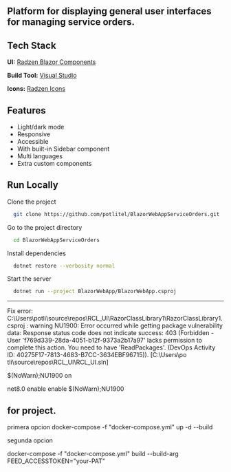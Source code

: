 ## Platform for displaying general user interfaces for managing service orders.

## Tech Stack

**UI:** [Radzen Blazor Components](https://blazor.radzen.com/?theme=material3)

**Build Tool:** [Visual Studio](https://visualstudio.microsoft.com/)

**Icons:** [Radzen Icons](https://blazor.radzen.com/icon?theme=material3)


## Features

- Light/dark mode
- Responsive
- Accessible
- With built-in Sidebar component
- Multi languages
- Extra custom components

## Run Locally

Clone the project

```bash
  git clone https://github.com/potlitel/BlazorWebAppServiceOrders.git
```

Go to the project directory

```bash
  cd BlazorWebAppServiceOrders
```

Install dependencies

```bash
  dotnet restore --verbosity normal
```

Start the server

```bash
  dotnet run --project BlazorWebApp/BlazorWebApp.csproj
```

---------------------------------------------------------
Fix error:
C:\Users\potli\source\repos\RCL_UI\RazorClassLibrary1\RazorClassLibrary1.csproj : warning NU1900: Error occurred while getting package vulnerability data: Response status code does not indicate success: 403
        (Forbidden - User 'f769d339-28da-4051-b12f-9373a2b17a97' lacks permission to complete this action. You need to have 'ReadPackages'. (DevOps Activity ID: 40275F17-7813-4683-B7CC-3634EBF96715)). [C:\Users\po
       tli\source\repos\RCL_UI\RCL_UI.sln]

<NoWarn>$(NoWarn);NU1900</NoWarn> on 

<PropertyGroup>
  <TargetFramework>net8.0</TargetFramework>
  <Nullable>enable</Nullable>
  <ImplicitUsings>enable</ImplicitUsings>
	<NoWarn>$(NoWarn);NU1900</NoWarn>
</PropertyGroup>
 
 for project.
 ----------------------------------------------------

primera opcion
docker-compose -f "docker-compose.yml" up -d --build

segunda opcion

docker-compose -f "docker-compose.yml" build --build-arg FEED_ACCESSTOKEN="your-PAT"
